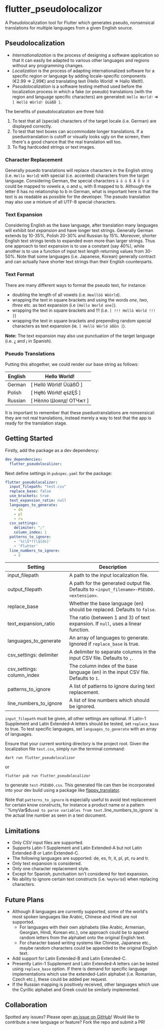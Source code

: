# flutter_pseudolocalizor

A Pseudolocalization tool for Flutter which generates pseudo, nonsensical translations for multiple languages from a given English source.

## Pseudolocalization

- *Internationalization* is the process of designing a software application so that it can easily be adapted to various other languages and regions without any programming changes. 
- *Localization* is the process of adapting internationalized software for a specific region or language by adding locale-specific components (€2.99 => 2,99€) and translating text (Hello World! => Hallo Welt!). 
- *Pseudolocalization* is a software testing method used before the localization process in which a fake (or pseudo) translations (with the region and language specific characters) are generated: `Hello World!` => `[ Hellö Wörld! ÜüäßÖ ]`.

The benefits of pseudolocalization are three fold:

1. To test that all (special) characters of the target locale (i.e. German) are displayed correctly.
2. To test that text boxes can accommodate longer translations. If a pseduotranslation is cutoff or visually looks ugly on the screen, then there's a good chance that the real translation will too.
3. To flag hardcoded strings or text images.

### Character Replacement

Generally psuedo translations will replace characters in the English string (i.e. `Hello World`) with special (i.e. accented) characters from the target language. Considering German, the special characters `ä ö ü ß Ä Ö Ü ẞ` could be mapped to vowels a, o and u, with ß mapped to b. Although the letter ß has no relationship to b in German, what is important here is that the text is as readable as possible for the developer. The pseudo translation may also use a mixture of all UTF-8 special characters.

### Text Expansion

Considering English as the base language, after translation many languages will exhibit *text expansion* and have longer text strings. Generally German extends by 10-35%, Polish 20-30% and Russian by 15%. Moreover, shorter English text strings tends to expanded even more than larger strings. Thus one approach to text expansion is to use a constant (say 40%), while another is to use a function of input text length returning values from 30-50%. Note that some languages (i.e. Japanese, Korean) generally contract and can actually have shorter text strings than their English counterparts.

### Text Format

There are many different ways to format the pseudo text, for instance:

- doubling the length of all vowels (i.e. `Heellöö Wöörld`).
- wrapping the text in square brackets and using the words *one*, *two*, *three* etc. as text expansion (i.e `[Hello World one]`).
- wrapping the text in square brackets and !!! (i.e. `[ !!! Hellö Wörld !!! ]`)
- wrapping the text in square brackets and prepending random special characters as text expansion (ie. `[ Hellö Wörld äßÜẞ ]`).

**Note:** The text expansion may also use punctuation of the target language (i.e. ¿ and ¡ in Spanish).

### Pseudo Translations

Putting this altogether, we could render our base string as follows:

| English | Hello World!           |
| ------- | ---------------------- |
| German  | [ Hellö Wörld! ÜüäßÖ ] |
| Polish  | [ Hęłłó Wórłd! ęśżĘŚ ] |
| Russian | [ Нёлло Шоялд! ОТЧжт ] |

It is important to remember that these pseduotranslations are nonsensical: they are not real translations, instead merely a way to test that the app is ready for the translation stage.

## Getting Started

Firstly, add the package as a dev dependency:

```yaml
dev_dependencies: 
  flutter_pseudolocalizor: 
```

Next define settings in `pubspec.yaml` for the package:

```yaml
flutter_pseudolocalizor:
  input_filepath: "test.csv"
  replace_base: false
  use_brackets: true
  text_expansion_ratio: null
  languages_to_generate:
    - de
    - pl
    - ru
  csv_settings:
    delimiter: ";"
    column_index: 1
  patterns_to_ignore:
    - '%(\S*?)\$[ds]'
    - 'Flutter'
  line_numbers_to_ignore:
    - 2
```

| Setting                    | Description                                                                              |
| -------------------------- | ---------------------------------------------------------------------------------------- |
| input_filepath             | A path to the input localization file.                                                   |
| output_filepath            | A path for the generated output file. Defaults to `<input_filename>-PSEUDO.<extension>`. |
| replace_base               | Whether the base language (en) should be replaced. Defaults to `false`.                  |
| text_expansion_ratio       | The ratio (between 1 and 3) of text expansion. If `null`, uses a linear function.        | 
| languages_to_generate      | An array of languages to generate. Ignored if `replace_base` is true.                    |
| csv_settings: delimiter    | A delimiter to separate columns in the input CSV file. Defaults to `,`.                  |
| csv_settings: column_index | The column index of the base language (en) in the input CSV file. Defaults to `1`.       |
| patterns_to_ignore         | A list of patterns to ignore during text replacement.                                    |
| line_numbers_to_ignore     | A list of line numbers which should be ignored.                                          |

`input_filepath` must be given, all other settings are optional. If Latin-1 Supplement and Latin Extended-A letters should be tested, set `replace_base` to true. To test specific languages, set `languages_to_generate` with an array of languages.

Ensure that your current working directory is the project root. Given the localization file `test.csv`, simply run the terminal command:

```
dart run flutter_pseudolocalizor
```

or

```
flutter pub run flutter_pseudolocalizor
```

to generate `test-PSEUDO.csv`. This generated file can then be incorporated into your dev build using a package like [flappy_translator](https://pub.dev/packages/flappy_translator).

Note that `patterns_to_ignore` is especially useful to avoid text replacement for certain know constructs, for instance a product name or a pattern ``%myVar$d` used to parse variables from text. `line_numbers_to_ignore` is the actual line number as seen in a text document.

## Limitations

- Only CSV input files are supported.
- Supports Latin-1 Supplement and Latin Extended-A but not Latin Extended-B or Latin Extended-C.
- The following languages are supported: de, es, fr, it, pl, pt, ru and tr.
- Only text expansion is considered.
- Only one character replacement style.
- Except for Spanish, punctuation isn't considered for text expansion.
- No ability to ignore certain text constructs (i.e. `%myVar$d`) when replacing characters.

## Future Plans

- Although 8 languages are currently supported, some of the world's most spoken languages like Arabic, Chinese and Hindi are not supported. 
  - For languages with their own alphabets (like Arabic, Armenian, Georgian, Hindi, Korean etc.), one approach could be to append random letters from the alphabet onto the original English text.
  - For character based writing systems like Chinese, Japanese etc., maybe random characters could be appended to the original English text.
- Add support for Latin Extended-B and Latin Extended-C.
- Presently Latin-1 Supplement and Latin Extended-A letters can be tested using `replace_base` option. If there is demand for specific language implementations which use the extended-Latin alphabet (i.e. Romanian, Czech etc.), these could be added per request.
- If the Russian mapping is positively received, other languages which use the Cyrillic alphabet and Greek could be similarly implemented.

## Collaboration

Spotted any issues? Please open [an issue on GitHub](https://github.com/defuncart/flutter_pseudolocalizor/issues)! Would like to contribute a new language or feature? Fork the repo and submit a PR!
